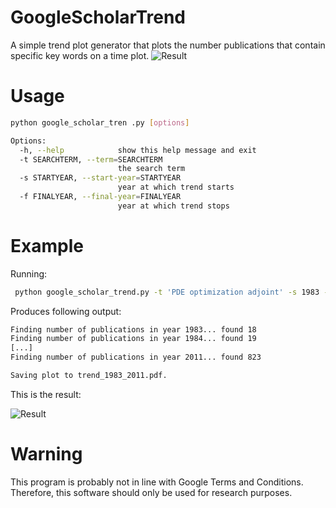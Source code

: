 # GoogleScholarTrend
A simple trend plot generator that plots the number publications that contain specific key words on a time plot. 
![Result](https://raw.github.com/funsim/GoogleScholarTrends/master/results/trend_1990_2012.jpg)

Usage
=====

```bash
python google_scholar_tren .py [options]

Options:
  -h, --help            show this help message and exit
  -t SEARCHTERM, --term=SEARCHTERM
                        the search term
  -s STARTYEAR, --start-year=STARTYEAR
                        year at which trend starts
  -f FINALYEAR, --final-year=FINALYEAR
                        year at which trend stops
```


Example
=======

Running:
```bash
 python google_scholar_trend.py -t 'PDE optimization adjoint' -s 1983 -f 2011
```
Produces following output:

```bash
Finding number of publications in year 1983... found 18
Finding number of publications in year 1984... found 19
[...]
Finding number of publications in year 2011... found 823

Saving plot to trend_1983_2011.pdf.
```

This is the result:

![Result](https://raw.github.com/funsim/GoogleScholarTrends/master/results/trend_1983_2011.jpg)



Warning
=======

This program is probably not in line with Google Terms and Conditions. Therefore, this software should only be used for 
research purposes.
